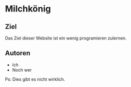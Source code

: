 # Milchkönig

## Ziel
Das Ziel dieser Website ist ein wenig programieren zulernen.

## Autoren 
* Ich
* Noch wer

Ps: Dies gibt es nicht wirklich.
